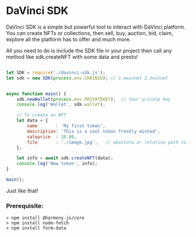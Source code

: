 # DaVinci SDK


DaVinci SDK is a simple but powerful tool to interact with DaVinci platform. You can create NFTs or collections, then sell, buy, auction, bid, claim, explore all the platform has to offer and much more.

All you need to do is include the SDK file in your project then call any method like sdk.createNFT with some data and presto!


```js

let SDK = require('./davinci-sdk.js');
let sdk = new SDK(process.env.CHAINID); // 1.mainnet 2.testnet


async function main() {
    sdk.newWallet(process.env.PRIVATEKEY);  // Your private key
    console.log('Wallet', sdk.wallet);

    // To create an NFT
    let data = {
        name       : 'My first token',
        description: 'This is a cool token freshly minted',
        saleprice  : 10.00,
        file       : './image.jpg',   // absolute or relative path to image
    };

    let info = await sdk.createNFT(data);
    console.log('New token', info);
}

main();

```

Just like that!

### Prerequisite: 
```
> npm install @harmony-js/core
> npm install node-fetch
> npm install form-data
```